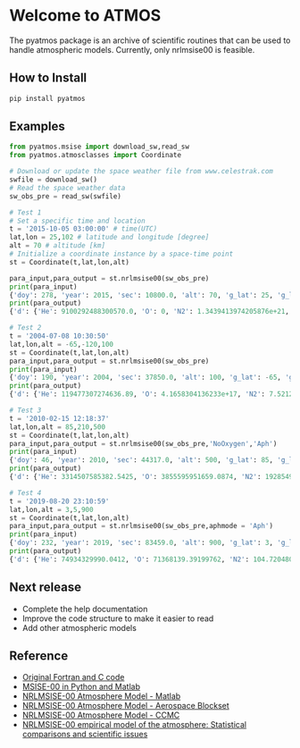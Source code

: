 # Welcome to ATMOS

The pyatmos package is an archive of scientific routines that can be used to handle atmospheric models. Currently, only nrlmsise00 is feasible.

## How to Install

```sh
pip install pyatmos
```

## Examples

```python
from pyatmos.msise import download_sw,read_sw
from pyatmos.atmosclasses import Coordinate

# Download or update the space weather file from www.celestrak.com
swfile = download_sw() 
# Read the space weather data
sw_obs_pre = read_sw(swfile) 

# Test 1
# Set a specific time and location
t = '2015-10-05 03:00:00' # time(UTC)
lat,lon = 25,102 # latitude and longitude [degree]
alt = 70 # altitude [km]
# Initialize a coordinate instance by a space-time point
st = Coordinate(t,lat,lon,alt)

para_input,para_output = st.nrlmsise00(sw_obs_pre)
print(para_input)
{'doy': 278, 'year': 2015, 'sec': 10800.0, 'alt': 70, 'g_lat': 25, 'g_long': 102, 'lst': 9.8, 'f107A': 150, 'f107': 150, 'ap': 4, 'ap_a': array([4, 4, 4, 4, 4, 4, 4])}
print(para_output)
{'d': {'He': 9100292488300570.0, 'O': 0, 'N2': 1.3439413974205876e+21, 'O2': 3.52551376755781e+20, 'AR': 1.6044163757370681e+19, 'RHO': 8.225931818480755e-05, 'H': 0, 'N': 0, 'ANM O': 0}, 't': {'TINF': 1027.3184649, 'TG': 219.9649472491653}}

# Test 2
t = '2004-07-08 10:30:50' 
lat,lon,alt = -65,-120,100 
st = Coordinate(t,lat,lon,alt)
para_input,para_output = st.nrlmsise00(sw_obs_pre)
print(para_input)
{'doy': 190, 'year': 2004, 'sec': 37850.0, 'alt': 100, 'g_lat': -65, 'g_long': -120, 'lst': 2.5138888888888893, 'f107A': 109.0, 'f107': 79.3, 'ap': 2, 'ap_a': array([2.   , 2.   , 2.   , 2.   , 2.   , 3.125, 4.625])}
print(para_output)
{'d': {'He': 119477307274636.89, 'O': 4.1658304136233e+17, 'N2': 7.521248904485598e+18, 'O2': 1.7444969074975662e+18, 'AR': 7.739495767665198e+16, 'RHO': 4.584596293339505e-07, 'H': 22215754381448.5, 'N': 152814261016.3964, 'ANM O': 1.8278224834873257e-37}, 't': {'TINF': 1027.3184649, 'TG': 192.5868649143824}}

# Test 3
t = '2010-02-15 12:18:37' 
lat,lon,alt = 85,210,500 
st = Coordinate(t,lat,lon,alt)
para_input,para_output = st.nrlmsise00(sw_obs_pre,'NoOxygen','Aph')
print(para_input)
{'doy': 46, 'year': 2010, 'sec': 44317.0, 'alt': 500, 'g_lat': 85, 'g_long': 210, 'lst': 2.310277777777779, 'f107A': 83.4, 'f107': 89.4, 'ap': 14, 'ap_a': array([14.   ,  5.   ,  7.   ,  6.   , 15.   ,  5.375,  4.   ])}
print(para_output)
{'d': {'He': 3314507585382.5425, 'O': 3855595951659.0874, 'N2': 19285497858.028534, 'O2': 395599656.3119481, 'AR': 146073.85956102316, 'RHO': 1.2650700238089615e-13, 'H': 171775437382.8238, 'N': 38359828672.39737, 'ANM O': 5345258193.554493}, 't': {'TINF': 776.3155804924045, 'TG': 776.3139192714452}}

# Test 4
t = '2019-08-20 23:10:59' 
lat,lon,alt = 3,5,900 
st = Coordinate(t,lat,lon,alt)
para_input,para_output = st.nrlmsise00(sw_obs_pre,aphmode = 'Aph')
print(para_input)
{'doy': 232, 'year': 2019, 'sec': 83459.0, 'alt': 900, 'g_lat': 3, 'g_long': 5, 'lst': 23.51638888888889, 'f107A': 67.4, 'f107': 67.7, 'ap': 4, 'ap_a': array([4.   , 4.   , 3.   , 3.   , 5.   , 3.625, 3.5  ])}
print(para_output)
{'d': {'He': 74934329990.0412, 'O': 71368139.39199762, 'N2': 104.72048033793158, 'O2': 0.09392848471935447, 'AR': 1.3231114543012155e-07, 'RHO': 8.914971667362366e-16, 'H': 207405192640.34592, 'N': 3785341.821909535, 'ANM O': 1794317839.638502}, 't': {'TINF': 646.8157488121493, 'TG': 646.8157488108872}}
```
## Next release
- Complete the help documentation
- Improve the code structure to make it easier to read
- Add other atmospheric models

## Reference

* [Original Fortran and C code](https://ccmc.gsfc.nasa.gov/pub/modelweb/atmospheric/msis/)
* [MSISE-00 in Python and Matlab](https://github.com/space-physics/msise00)
* [NRLMSISE-00 Atmosphere Model - Matlab](https://ww2.mathworks.cn/matlabcentral/fileexchange/56253-nrlmsise-00-atmosphere-model?requestedDomain=zh)
* [NRLMSISE-00 Atmosphere Model - Aerospace Blockset](https://www.mathworks.com/help/aeroblks/nrlmsise00atmospheremodel.html?requestedDomain=)
* [NRLMSISE-00 Atmosphere Model - CCMC](https://ccmc.gsfc.nasa.gov/modelweb/models/nrlmsise00.php)
* [NRLMSISE-00 empirical model of the atmosphere: Statistical comparisons and scientific issues](http://onlinelibrary.wiley.com/doi/10.1029/2002JA009430/pdf)

